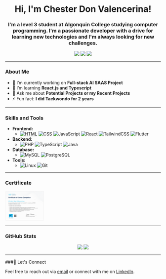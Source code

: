 <h1 align="center">Hi, I'm Chester Don Valencerina!</h1>
<h3 align="center">I'm a level 3 student at Algonquin College studying computer programming. I'm a passionate developer with a drive for learning new technologies and I'm always looking for new challenges. </h3>

<p align="center">
  <a href="https://react-tailwind-portfolio-nu.vercel.app/" target="_blank"><img src="https://img.shields.io/badge/Portfolio-000?style=for-the-badge&logo=vercel&logoColor=white" /></a>
  <a href="mailto:vale0192@algonquinlive.com"><img src="https://img.shields.io/badge/Email-D14836?style=for-the-badge&logo=gmail&logoColor=white" /></a>
  <a href="https://www.linkedin.com/in/chestervalencerina/"><img src="https://img.shields.io/badge/LinkedIn-0A66C2?style=for-the-badge&logo=linkedin&logoColor=white" /></a>
</p>

---

### About Me

- 🔭 I’m currently working on **Full-stack AI SAAS Project**
- 🌱 I’m learning **React.js and Typescript**
- 💬 Ask me about **Potential Projects or my Recent Projects**
- ⚡ Fun fact: **I did Taekwondo for 2 years**

---

### Skills and Tools

- **Frontend:**
  - [![HTML](https://skillicons.dev/icons?i=js,html,css,js,react,tailwind,flutter)](https://skillicons.dev)
    ![CSS](https://img.shields.io/badge/CSS-1572B6?style=flat-square&logo=css3&logoColor=white)
    ![JavaScript](https://img.shields.io/badge/JavaScript-F7DF1E?style=flat-square&logo=javascript&logoColor=black)
    ![React](https://img.shields.io/badge/React-20232A?style=flat-square&logo=react&logoColor=61DAFB)
    ![TailwindCSS](https://img.shields.io/badge/TailwindCSS-38B2AC?style=flat-square&logo=tailwind-css&logoColor=white)
    ![Flutter](https://img.shields.io/badge/Flutter-02569B?style=for-the-badge&logo=flutter&logoColor=white)
- **Backend:**
  - ![PHP](https://img.shields.io/badge/PHP-777BB4?style=for-the-badge&logo=php&logoColor=white)
    ![TypeScript](https://img.shields.io/badge/TypeScript-007ACC?style=for-the-badge&logo=typescript&logoColor=white)
    ![Java](https://img.shields.io/badge/java-%23ED8B00.svg?style=for-the-badge&logo=openjdk&logoColor=white)
- **Database:**
  - ![MySQL](https://img.shields.io/badge/MySQL-4479A1?style=flat-square&logo=mysql&logoColor=white)
    ![PostgreSQL](https://img.shields.io/badge/PostgreSQL-316192?style=for-the-badge&logo=postgresql&logoColor=white)
- **Tools:**
  - ![Linux](https://img.shields.io/badge/Linux-FCC624?style=for-the-badge&logo=linux&logoColor=black)
    ![Git](https://img.shields.io/badge/GIT-E44C30?style=for-the-badge&logo=git&logoColor=white)

---

### Certificate
  <img src="cert.png" width="25%"/>


---

### GitHub Stats

<p align="center">
  <img src="https://github-readme-stats.vercel.app/api/top-langs/?username=cdv188&layout=compact&theme=tokyonight" width="36%" />
  <img src="https://github-readme-stats.vercel.app/api?username=cdv188&show_icons=true&theme=tokyonight" width="48%" />
</p>

---

###🔗 Let's Connect

Feel free to reach out via [email](mailto:vale0192@algonquinlive.com) or connect with me on [LinkedIn](www.linkedin.com/in/chestervalencerina).
